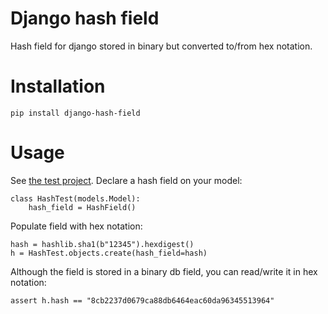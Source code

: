 # Django hash field

Hash field for django stored in binary but converted to/from hex notation.

# Installation

```
pip install django-hash-field
```

# Usage

See [the test project](testproject/testapp).
Declare a hash field on your model:

```{py}
class HashTest(models.Model):
    hash_field = HashField()
```

Populate field with hex notation:

```{py}
hash = hashlib.sha1(b"12345").hexdigest()
h = HashTest.objects.create(hash_field=hash)
```

Although the field is stored in a binary db field, you can read/write it in hex notation:

```{py}
assert h.hash == "8cb2237d0679ca88db6464eac60da96345513964"
```
